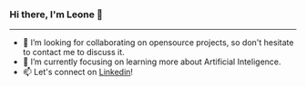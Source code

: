 ### Hi there, I'm Leone 👋

<hr/>

- 👯 I’m looking for collaborating on opensource projects, so don't hesitate to contact me to discuss it.
- 🌱 I’m currently focusing on learning more about Artificial Inteligence.
- 📫 Let's connect on [Linkedin](https://www.linkedin.com/in/leoneperdigao/)!



<!--
**leoneperdigao/leoneperdigao** is a ✨ _special_ ✨ repository because its `README.md` (this file) appears on your GitHub profile.

Here are some ideas to get you started:

- 🔭 I’m currently working on ...
- 🌱 I’m currently learning ...
- 👯 I’m looking to collaborate on ...
- 🤔 I’m looking for help with ...
- 💬 Ask me about ...
- 📫 How to reach me: ...
- 😄 Pronouns: ...
- ⚡ Fun fact: ...
-->
